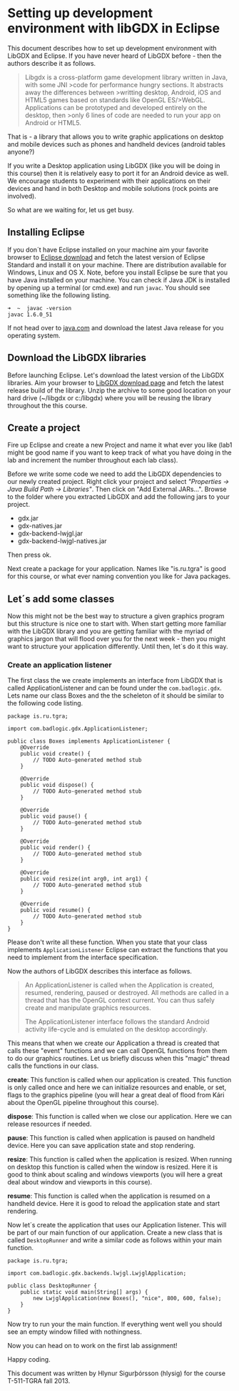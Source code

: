 # Setting up development environment with libGDX in Eclipse
This document describes how to set up development environment with LibGDX and Eclipse. If you have never heard of LibGDX before - then the authors describe it as follows.
>Libgdx is a cross-platform game development library written in Java, with some JNI >code for performance hungry sections. It abstracts away the differences between >writting desktop, Android, iOS and HTML5 games based on standards like OpenGL ES/>WebGL. Applications can be prototyped and developed entirely on the desktop, then >only 6 lines of code are needed to run your app on Android or HTML5.

That is - a library that allows you to write graphic applications on desktop and mobile devices such as phones and handheld devices (android tables anyone?)

If you write a Desktop application using LibGDX (like you will be doing in this course) then it is relatively easy to port it for an Android device as well. We encourage students to experiment with their applications on their devices and hand in both Desktop and mobile solutions (rock points are involved).

So what are we waiting for, let us get busy.


## Installing Eclipse
If you don´t have Eclipse installed on your machine aim your favorite browser to [Eclipse download](http://www.eclipse.org/downloads/) and fetch the latest version of Eclipse Standard and install it on your machine. There are distribution available for Windows, Linux and OS X. Note, before you install Eclipse be sure that you have Java installed on your machine. You can check if Java JDK is installed by opening up a terminal (or cmd.exe) and run `javac`. You should see something like the following listing.

    ➜  ~  javac -version
    javac 1.6.0_51
    
If not head over to [java.com](http://java.com) and download the latest Java release for you operating system.

## Download the LibGDX libraries
Before launching Eclipse. Let's download the latest version of the LibGDX libraries. Aim your browser to [LibGDX download page](http://libgdx.badlogicgames.com/download.html) and fetch the latest release build of the library. Unzip the archive to some good location on your hard drive (~/libgdx or c:/libgdx) where you will be reusing the library throughout the this course.


## Create a project
Fire up Eclipse and create a new Project and name it what ever you like (lab1 might be good name if you want to keep track of what you have doing in the lab and increment the number throughout each lab class).

Before we write some code we need to add the LibGDX dependencies to our newly created project. Right click your project and select _"Properties -> Java Build Path -> Libraries"_. Then click on "Add External JARs…". Browse to the folder where you extracted LibGDX and add the following jars to your project.

- gdx.jar
- gdx-natives.jar
- gdx-backend-lwjgl.jar
- gdx-backend-lwjgl-natives.jar

Then press ok.

Next create a package for your application. Names like "is.ru.tgra" is good for this course, or what ever naming convention you like for Java packages.

## Let´s add some classes
Now this might not be the best way to structure a given graphics program but this structure is nice one to start with. When start getting more familiar with the LibGDX library and you are getting familiar with the myriad of graphics jargon that will flood over you for the next week - then you might want to structure your application differently. Until then, let´s do it this way.

### Create an application listener

The first class the we create implements an interface from LibGDX that is called ApplicationListener and can be found under the `com.badlogic.gdx`. Lets name our class Boxes and the the scheleton of it should be similar to the following code listing.

	package is.ru.tgra;
	
	import com.badlogic.gdx.ApplicationListener;
	
	public class Boxes implements ApplicationListener {
		@Override
		public void create() {
			// TODO Auto-generated method stub
		}
	
		@Override
		public void dispose() {
			// TODO Auto-generated method stub
		}
	
		@Override
		public void pause() {
			// TODO Auto-generated method stub
		}
	
		@Override
		public void render() {
			// TODO Auto-generated method stub
		}
	
		@Override
		public void resize(int arg0, int arg1) {
			// TODO Auto-generated method stub	
		}
	
		@Override
		public void resume() {
			// TODO Auto-generated method stub	
		}
	}
	
Please don't write all these function. When you state that your class implements `ApplicationListener` Eclipse can extract the functions that you need to implement from the interface specification.

Now the authors of LibGDX describes this interface as follows.

> An ApplicationListener is called when the Application is created, resumed, rendering, paused or destroyed. All methods are called in a thread that has the OpenGL context current. You can thus safely create and manipulate graphics resources.
> 
> The ApplicationListener interface follows the standard Android activity life-cycle and is emulated on the desktop accordingly.

This means that when we create our Application a thread is created that calls these "event" functions and we can call OpenGL functions from them to do our graphics routines. Let us briefly discuss when this "magic" thread calls the functions in our class.

**create**: This function is called when our application is created. This function is only called once and here we can initialize resources and enable, or set, flags to the graphics pipeline (you will hear a great deal of flood from Kári about the OpenGL pipeline throughout this course).

**dispose**: This function is called when we close our application. Here we can release resources if needed.

**pause**: This function is called when application is paused on handheld device. Here you can save application state and stop rendering.

**resize**: This function is called when the application is resized. When running on desktop this function is called when the window is resized. Here it is good to think about scaling and windows viewports (you will here a great deal about window and viewports in this course).

**resume**: This function is called when the application is resumed on a handheld device. Here it is good to reload the application state and start rendering.

Now let´s create the application that uses our Application listener. This will be part of our main function of our application. Create a new class that is called `DesktopRunner` and write a similar code as follows within your main function.

	package is.ru.tgra;
	
	import com.badlogic.gdx.backends.lwjgl.LwjglApplication;

	public class DesktopRunner {
		public static void main(String[] args) {
			new LwjglApplication(new Boxes(), "nice", 800, 600, false);
		}
	}

Now try to run your the main function. If everything went well you should see an empty window filled with nothingness. 

Now you can head on to work on the first lab assignment!

Happy coding.


This document was written by Hlynur Sigurþórsson (hlysig) for the course T-511-TGRA fall 2013.





